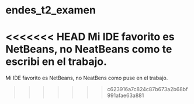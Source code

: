 # endes_t2_examen
<<<<<<< HEAD
Mi IDE favorito es NetBeans, no NeatBeans como te escribi en el trabajo.
=======
Mi IDE favorito es NetBeans, no NeatBens como puse en el trabajo.
>>>>>>> c623916a7c824c87b673a2b68bf991afae63a881
